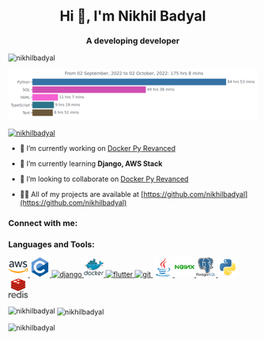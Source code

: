 <h1 align="center">Hi 👋, I'm Nikhil Badyal</h1>
<h3 align="center">A developing developer</h3>

<p align="left"> <img src="https://komarev.com/ghpvc/?username=nikhilbadyal&label=Profile%20views&color=0e75b6&style=flat" alt="nikhilbadyal" /> </p>
<p align="left"> <img src="https://github.com/nikhilbadyal/nikhilbadyal/blob/main/images/stat.svg" alt="Nikhil's WakaTime Activity" /> </p>

<p align="left"> <a href="https://github.com/ryo-ma/github-profile-trophy"><img src="https://github-profile-trophy.vercel.app/?username=nikhilbadyal" alt="nikhilbadyal" /></a> </p>

- 🔭 I’m currently working on [Docker Py Revanced](https://github.com/nikhilbadyal/docker-py-revanced)

- 🌱 I’m currently learning **Django, AWS Stack**

- 👯 I’m looking to collaborate on [Docker Py Revanced](https://github.com/nikhilbadyal/docker-py-revanced)

- 👨‍💻 All of my projects are available at [https://github.com/nikhilbadyal](https://github.com/nikhilbadyal)

<h3 align="left">Connect with me:</h3>
<p align="left">
</p>

<h3 align="left">Languages and Tools:</h3>
<p align="left"> <a href="https://aws.amazon.com" target="_blank" rel="noreferrer"> <img src="https://raw.githubusercontent.com/devicons/devicon/master/icons/amazonwebservices/amazonwebservices-original-wordmark.svg" alt="aws" width="40" height="40"/> </a> <a href="https://www.cprogramming.com/" target="_blank" rel="noreferrer"> <img src="https://raw.githubusercontent.com/devicons/devicon/master/icons/c/c-original.svg" alt="c" width="40" height="40"/> </a> <a href="https://www.djangoproject.com/" target="_blank" rel="noreferrer"> <img src="https://cdn.worldvectorlogo.com/logos/django.svg" alt="django" width="40" height="40"/> </a> <a href="https://www.docker.com/" target="_blank" rel="noreferrer"> <img src="https://raw.githubusercontent.com/devicons/devicon/master/icons/docker/docker-original-wordmark.svg" alt="docker" width="40" height="40"/> </a> <a href="https://flutter.dev" target="_blank" rel="noreferrer"> <img src="https://www.vectorlogo.zone/logos/flutterio/flutterio-icon.svg" alt="flutter" width="40" height="40"/> </a> <a href="https://git-scm.com/" target="_blank" rel="noreferrer"> <img src="https://www.vectorlogo.zone/logos/git-scm/git-scm-icon.svg" alt="git" width="40" height="40"/> </a> <a href="https://www.java.com" target="_blank" rel="noreferrer"> <img src="https://raw.githubusercontent.com/devicons/devicon/master/icons/java/java-original.svg" alt="java" width="40" height="40"/> </a> <a href="https://www.nginx.com" target="_blank" rel="noreferrer"> <img src="https://raw.githubusercontent.com/devicons/devicon/master/icons/nginx/nginx-original.svg" alt="nginx" width="40" height="40"/> </a> <a href="https://www.postgresql.org" target="_blank" rel="noreferrer"> <img src="https://raw.githubusercontent.com/devicons/devicon/master/icons/postgresql/postgresql-original-wordmark.svg" alt="postgresql" width="40" height="40"/> </a> <a href="https://www.python.org" target="_blank" rel="noreferrer"> <img src="https://raw.githubusercontent.com/devicons/devicon/master/icons/python/python-original.svg" alt="python" width="40" height="40"/> </a> <a href="https://redis.io" target="_blank" rel="noreferrer"> <img src="https://raw.githubusercontent.com/devicons/devicon/master/icons/redis/redis-original-wordmark.svg" alt="redis" width="40" height="40"/> </a> </p>

<p><img align="left" src="https://github-readme-stats.vercel.app/api/top-langs?username=nikhilbadyal&show_icons=true&locale=en&layout=compact" alt="nikhilbadyal" /></p>

<p>&nbsp;<img align="center" src="https://github-readme-stats.vercel.app/api?username=nikhilbadyal&show_icons=true&locale=en" alt="nikhilbadyal" /></p>

<p><img align="center" src="https://github-readme-streak-stats.herokuapp.com/?user=nikhilbadyal&" alt="nikhilbadyal" /></p>


